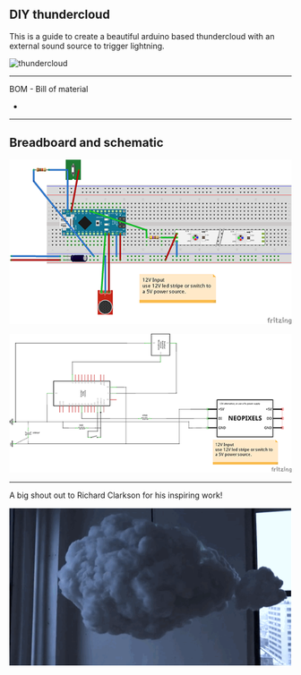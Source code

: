 ## DIY thundercloud

This is a guide to create a beautiful arduino based thundercloud with an external sound source to trigger lightning.


![thundercloud](img/thundercloud.gif)

---

BOM - Bill of material

- 

---

## Breadboard and schematic

[![thundercloud](img/breadboard.png)](img/breadboard_big.png)

[![thundercloud](img/schematic.png)](img/schematic_big.png)



---

A big shout out to Richard Clarkson for his inspiring work!

![thundercloud](img/original_clarkson.gif)
